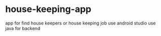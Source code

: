 # house-keeping-app
app for find house keepers or house keeping job
use android studio
use java for backend
